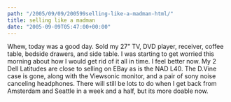 ```yaml
---
path: "/2005/09/09/200599selling-like-a-madman-html/" 
title: selling like a madman
date: "2005-09-09T05:47:00+00:00" 
---
```

Whew, today was a good day. Sold my 27&rdquo; TV, DVD player, receiver, coffee table, bedside drawers, and side table. I was starting to get worried this morning about how I would get rid of it all in time. I feel better now. My 2 Dell Latitudes are close to selling on EBay as is the NAD L40. The D.Vine case is gone, along with the Viewsonic monitor, and a pair of sony noise canceling headphones. There will still be lots to do when I get back from Amsterdam and Seattle in a week and a half, but its more doable now.
